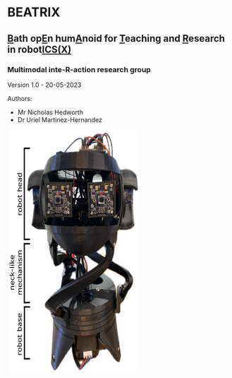# BEATRIX
## <ins>B</ins>ath op<ins>E</ins>n hum<ins>A</ins>noid for <ins>T</ins>eaching and <ins>R</ins>esearch in robot<ins>ICS(X)</ins>

### Multimodal inte-R-action research group

Version 1.0 - 20-05-2023

Authors:
- Mr Nicholas Hedworth
- Dr Uriel Martinez-Hernandez

<img src="https://github.com/inte-R-action/BEATRIX/blob/main/Images/BEATRIX_humanoid_robot_with_labels.png" width="300" height="550" align="center">
